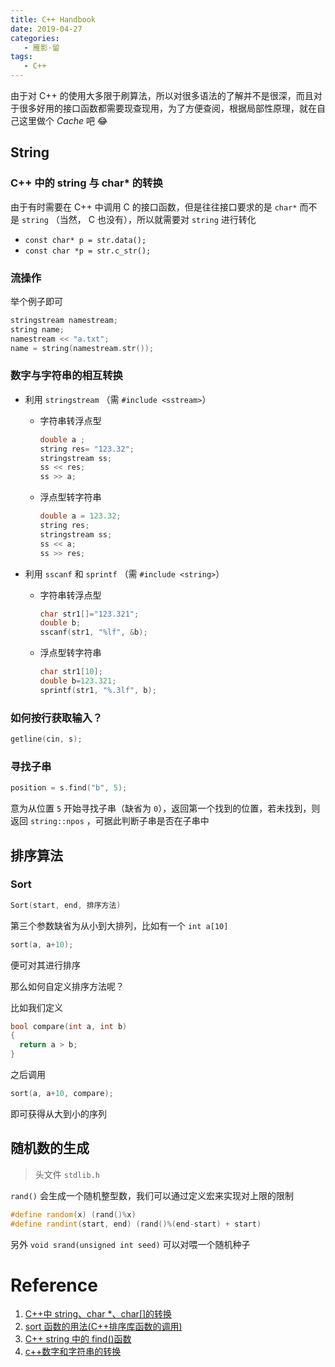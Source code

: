```yaml
---
title: C++ Handbook
date: 2019-04-27
categories:
   - 雁影·留
tags:
   - C++
---
```


由于对 C++ 的使用大多限于刷算法，所以对很多语法的了解并不是很深，而且对于很多好用的接口函数都需要现查现用，为了方便查阅，根据局部性原理，就在自己这里做个 $Cache$ 吧 :joy:

<!-- more -->

## String

### C++ 中的 string 与 char\* 的转换

由于有时需要在 C++ 中调用 C 的接口函数，但是往往接口要求的是 `char*` 而不是 `string` （当然， C 也没有），所以就需要对 `string` 进行转化

-  `const char* p = str.data();`
-  `const char *p = str.c_str();`

### 流操作

举个例子即可

```cpp
stringstream namestream;
string name;
namestream << "a.txt";
name = string(namestream.str());
```

### 数字与字符串的相互转换

-  利用 `stringstream` （需 `#include <sstream>`）

   -  字符串转浮点型

      ```cpp
      double a ;
      string res= "123.32";
      stringstream ss;
      ss << res;
      ss >> a;
      ```

   -  浮点型转字符串

      ```cpp
      double a = 123.32;
      string res;
      stringstream ss;
      ss << a;
      ss >> res;
      ```

-  利用 `sscanf` 和 `sprintf` （需 `#include <string>`）

   -  字符串转浮点型

      ```cpp
      char str1[]="123.321";
      double b;
      sscanf(str1, "%lf", &b);
      ```

   -  浮点型转字符串

      ```cpp
      char str1[10];
      double b=123.321;
      sprintf(str1, "%.3lf", b);
      ```

### 如何按行获取输入？

```cpp
getline(cin, s);
```

### 寻找子串

```cpp
position = s.find("b", 5);
```

意为从位置 `5` 开始寻找子串（缺省为 `0`），返回第一个找到的位置，若未找到，则返回 `string::npos` ，可据此判断子串是否在子串中

## 排序算法

### Sort

```cpp
Sort(start, end, 排序方法)
```

第三个参数缺省为从小到大排列，比如有一个 `int a[10]`

```cpp
sort(a, a+10);
```

便可对其进行排序

那么如何自定义排序方法呢？

比如我们定义

```cpp
bool compare(int a, int b)
{
  return a > b;
}
```

之后调用

```cpp
sort(a, a+10, compare);
```

即可获得从大到小的序列

## 随机数的生成

> 头文件 `stdlib.h`

`rand()` 会生成一个随机整型数，我们可以通过定义宏来实现对上限的限制

```cpp
#define random(x) (rand()%x)
#define randint(start, end) (rand()%(end-start) + start)
```

另外 `void srand(unsigned int seed)` 可以对喂一个随机种子

# Reference

1. [C++中 string、char \*、char[]的转换](https://www.cnblogs.com/Pillar/p/4206452.html)
2. [sort 函数的用法(C++排序库函数的调用)](https://www.cnblogs.com/jjzzx/p/5122381.html)
3. [C++ string 中的 find()函数](https://www.cnblogs.com/wkfvawl/p/9429128.html)
4. [c++数字和字符串的转换](https://www.cnblogs.com/houchen/p/8984164.html)

